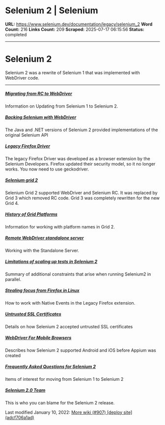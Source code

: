 # Selenium 2 | Selenium

**URL:** https://www.selenium.dev/documentation/legacy/selenium_2
**Word Count:** 216
**Links Count:** 209
**Scraped:** 2025-07-17 06:15:56
**Status:** completed

---

# Selenium 2

Selenium 2 was a rewrite of Selenium 1 that was implemented with WebDriver code.

* * *

##### [Migrating from RC to WebDriver](https://www.selenium.dev/documentation/legacy/selenium_2/upgrading/)

Information on Updating from Selenium 1 to Selenium 2.

##### [Backing Selenium with WebDriver](https://www.selenium.dev/documentation/legacy/selenium_2/emulation/)

The Java and .NET versions of Selenium 2 provided implementations of the original Selenium API

##### [Legacy Firefox Driver](https://www.selenium.dev/documentation/legacy/selenium_2/firefox_driver/)

The legacy Firefox Driver was developed as a browser extension by the Selenium Developers. Firefox updated their security model, so it no longer works. You now need to use geckodriver.

##### [Selenium grid 2](https://www.selenium.dev/documentation/legacy/selenium_2/grid_2/)

Selenium Grid 2 supported WebDriver and Selenium RC. It was replaced by Grid 3 which removed RC code. Grid 3 was completely rewritten for the new Grid 4.

##### [History of Grid Platforms](https://www.selenium.dev/documentation/legacy/selenium_2/grid_platforms/)

Information for working with platform names in Grid 2.

##### [Remote WebDriver standalone server](https://www.selenium.dev/documentation/legacy/selenium_2/remote_server/)

Working with the Standalone Server.

##### [Limitations of scaling up tests in Selenium 2](https://www.selenium.dev/documentation/legacy/selenium_2/parallel_execution/)

Summary of additional constraints that arise when running Selenium2 in parallel.

##### [Stealing focus from Firefox in Linux](https://www.selenium.dev/documentation/legacy/selenium_2/focus_stealing/)

How to work with Native Events in the Legacy Firefox extension.

##### [Untrusted SSL Certificates](https://www.selenium.dev/documentation/legacy/selenium_2/ssl_certs/)

Details on how Selenium 2 accepted untrusted SSL certificates

##### [WebDriver For Mobile Browsers](https://www.selenium.dev/documentation/legacy/selenium_2/mobile/)

Describes how Selenium 2 supported Android and iOS before Appium was created

##### [Frequently Asked Questions for Selenium 2](https://www.selenium.dev/documentation/legacy/selenium_2/faq/)

Items of interest for moving from Selenium 1 to Selenium 2

##### [Selenium 2.0 Team](https://www.selenium.dev/documentation/legacy/selenium_2/team/)

This is who you can blame for the Selenium 2 release.

Last modified January 10, 2022: [More wiki \(\#907\) \[deploy site\] \(adcf706a1ad\)](https://github.com/SeleniumHQ/seleniumhq.github.io/commit/adcf706a1ad907d028dc57d10201a265972432af)